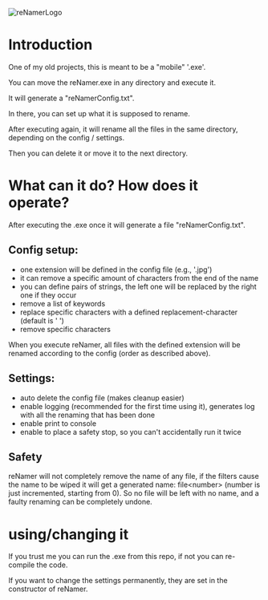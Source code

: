![reNamerLogo](https://github.com/AleMatGra/reNamer/assets/116359958/a0f9bba3-5482-452f-b6d4-8a5bbc1b4eb8)

# Introduction

One of my old projects, this is meant to be a "mobile" '.exe'.

You can move the reNamer.exe in any directory and execute it.

It will generate a "reNamerConfig.txt".

In there, you can set up what it is supposed to rename.

After executing again, it will rename all the files in the same directory, depending on the config / settings.

Then you can delete it or move it to the next directory.

# What can it do? How does it operate?

After executing the .exe once it will generate a file "reNamerConfig.txt".

## Config setup:
- one extension will be defined in the config file (e.g., '.jpg')
- it can remove a specific amount of characters from the end of the name
- you can define pairs of strings, the left one will be replaced by the right one if they occur
- remove a list of keywords
- replace specific characters with a defined replacement-character (default is ' ')
- remove specific characters

When you execute reNamer, all files with the defined extension will be renamed according to the config (order as described above).

## Settings:
- auto delete the config file (makes cleanup easier)
- enable logging (recommended for the first time using it), generates log with all the renaming that has been done
- enable print to console
- enable to place a safety stop, so you can't accidentally run it twice

## Safety

reNamer will not completely remove the name of any file, if the filters cause the name to be wiped it will get a
generated name: file\<number\> (number is just incremented, starting from 0).
So no file will be left with no name, and a faulty renaming can be completely undone.

# using/changing it

If you trust me you can run the .exe from this repo, if not you can re-compile the code.

If you want to change the settings permanently, they are set in the constructor of reNamer.
